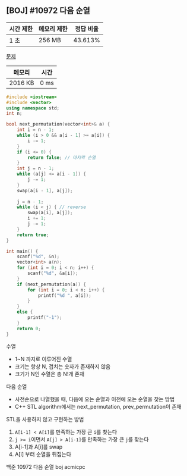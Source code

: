 ## [BOJ] #10972 다음 순열

| 시간 제한 | 메모리 제한 | 정답 비율 |
| --------- | ----------- | --------- |
| 1 초      | 256 MB      | 43.613%   |

[문제](https://www.acmicpc.net/problem/10972)



| 메모리  | 시간 |
| ------- | ---- |
| 2016 KB | 0 ms |

```c++
#include <iostream>
#include <vector>
using namespace std;
int n;

bool next_permutation(vector<int>& a) {
	int i = n - 1;
	while (i > 0 && a[i - 1] >= a[i]) {
		i -= 1;
	}
	if (i <= 0) {
		return false; // 마지막 순열
	}
	int j = n - 1;
	while (a[j] <= a[i - 1]) {
		j -= 1;
	}
	swap(a[i - 1], a[j]);
	
	j = n - 1;
	while (i < j) { // reverse
		swap(a[i], a[j]);
		i += 1;
		j -= 1;
	}
	return true;
}

int main() {
	scanf("%d", &n);
	vector<int> a(n);
	for (int i = 0; i < n; i++) {
		scanf("%d", &a[i]);
	}
	if (next_permutation(a)) {
		for (int i = 0; i < n; i++) {
			printf("%d ", a[i]);
		}
	}
	else {
		printf("-1");
	}
	return 0;
}
```

수열

- 1~N 까지로 이루어진 수열
- 크기는 항상 N, 겹치는 숫자가 존재하지 않음
- 크기가 N인 수열은 총 N!개 존재

다음 순열

- 사전순으로 나열했을 때, 다음에 오는 순열과 이전에 오는 순열을 찾는 방법
- C++ STL algorithm에서는 next_permutation, prev_permutation이 존재

STL을 사용하지 않고 구현하는 방법

1. `A[i-1] < A[i]`를 만족하는 가장 큰 `i`를 찾는다
2. `j >= i`이면서 `A[j] > A[i-1]`를 만족하는 가장 큰 `j`를 찾는다
3. A[i-1]과 A[i]를 swap
4. A[i] 부터 순열을 뒤집는다



백준 10972 다음 순열 boj acmicpc

